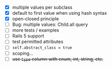 - [x] multiple values per subclass
- [x] default to first value when using hash syntax
- [x] open-closed principle
- [ ] Bug: multiple values: Child.all query
- [ ] more tests / examples
- [ ] Rails 5 support
- [ ] test permitted attributes
- [ ] `self.abstract_class = true`
- [ ] scoping…
- [ ] ~~use `type` column with enum, int, string, etc.~~
